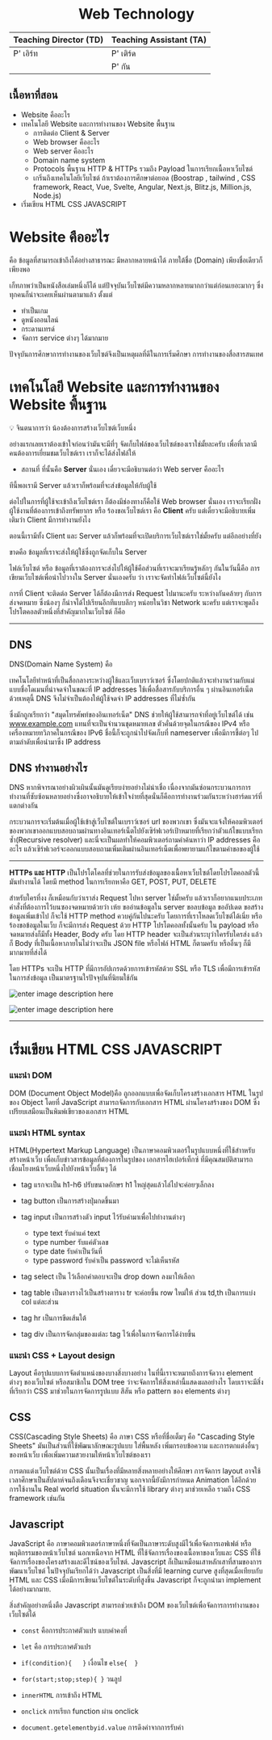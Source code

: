 <div align="center">
<h1>Web Technology</h1>
</div>

<div align="center">

|Teaching Director (TD) | Teaching Assistant (TA) |
|-------|------|
| P' เอิร์ท | P' เติร์ด |
| |  P' กัน |

</div>

## เนื้อหาที่สอน

- Website คืออะไร
- เทคโนโลยี Website และการทำงานของ Website พื้นฐาน
    - การติดต่อ Client & Server
    - Web browser คืออะไร
    - Web server คืออะไร
    - Domain name system
    - Protocols พื้นฐาน HTTP & HTTPs รวมถึง Payload ในการเรียกเนื้อหาเว็บไซต์
    - เกริ่นถึงเทคโนโลยีเว็บไซต์ ถ้าเราต้องการศึกษาต่อยอด (Boostrap ,  tailwind , CSS framework, React, Vue, Svelte, Angular, Next.js, Blitz.js, Million.js, Node.js)
- เริ่มเขียน HTML CSS JAVASCRIPT




# Website คืออะไร
คือ ข้อมูลที่สามารถเข้าถึงได้อย่างสาธารณะ มีหลากหลายหน้าได้ ภายใต้ชื่อ (Domain) เพียงชื่อเดียวก็เพียงพอ

เก็ทภาพว่าเป็นหนังสือเล่มหนึ่งก็ได้ แต่ปัจจุบันเว็บไซต์มีความหลากหลายมากกว่าแต่ก่อนเยอะมากๆ ซึ่งทุกคนก็น่าจะเคยเห็นผ่านตามาแล้ว ตั้งแต่

- ทำเป็นเกม
- ดูหนังออนไลน์
- กระดานเทรด์
- จัดการ service ต่างๆ ได้มากมาย

ปัจจุบันการศึกษาการทำงานของเว็บไซต์จึงเป็นเหตุผลที่ดีในการเริ่มศึกษา การทำงานของสื่อสารสนเทศ


# เทคโนโลยี Website และการทำงานของ Website พื้นฐาน

<aside>
💡 จินตนาการว่า น้องต้องการสร้างเว็บไซต์เว็บหนึ่ง

</aside>

อย่างแรกเลยเราต้องเข้าใจก่อนว่ามันจะมีที่ๆ จัดเก็บไฟล์ของเว็บไซต์ของเราใช่มั้ยละครับ เพื่อที่เวลามีคนต้องการเยี่ยมชมเว็บไซต์เรา เราก็จะได้ส่งไฟล์ให้

- สถานที่ ที่นั้นคือ **Server** นั่นเอง เดี๋ยวจะมีอธิบานต่อว่า Web server คืออะไร

ทีนี้พอเรามี Server แล้วเราก็พร้อมที่จะส่งข้อมูลให้กับผู้ใช้

ต่อไปในการที่ผู้ใช้จะเข้าถึงเว็บไซต์เรา ก็ต้องมีช่องทางก็คือใช้ Web browser นั่นเอง เราจะเรียกฝั่งผู้ใช้งานที่ต้องการเข้าถึงทรัพยากร หรือ ร้องขอเว็บไซต์เรา คือ **Client** ครับ แต่เดี๋ยวจะมีอธิบายเพิ่มเติมว่า Client มีการทำงานยังไง

ตอนนี้เรามีทั้ง Client และ Server แล้วก็พร้อมที่จะเปิดบริการเว็บไซต์เราใช่มั้ยครับ แต่อีกอย่างที่ยัง

ขาดคือ ข้อมูลที่เราจะส่งให้ผู้ใช้ซึ่งถูกจัดเก็บใน Server

ไฟล์เว็บไซต์ หรือ ข้อมูลที่เราต้องการจะส่งไปให้ผู้ใช้คือส่วนที่เราจะมาเรียนรู้หลักๆ กันในวันนี้คือ การเขียนเว็บไซต์เพื่อนำไปวางใน Server นั่นเองครับ ว่า เราจะจัดทำไฟล์เว็บไซต์นี้ยังไง

การที่ Client จะติดต่อ Server ได้ก็ต้องมีการส่ง Request ไปมานะครับ ระหว่างกันคล้ายๆ กับการส่งจดหมาย ซึ่งน้องๆ ก็น่าจได้ไปเรียนอีกทีแบบลึกๆ หน่อยในวิชา Network นะครับ แต่เราจะพูดถึงโปรโตคอลตัวหนึ่งที่สำคัญมากในเว็บไซต์ ก็คือ

---

## DNS

DNS(Domain Name System) คือ

เทคโนโลยีทำหน้าที่เป็นสื่อกลางระหว่างผู้ใช้และเว็บเบราว์เซอร์ ซึ่งโดยปกติแล้วจะทำงานร่วมกับแม่แบบชื่อโดเมนที่น่าจดจำในขณะที่ IP addresses ใช้เพื่อสื่อสารกับบริการอื่น ๆ ผ่านอินเทอร์เน็ต ด้วยเหตุนี้ DNS จึงไม่จำเป็นต้องให้ผู้ใช้จดจำ IP addresses ที่ไม่ซ้ำกัน

ซึ่งมักถูกเรียกว่า "สมุดโทรศัพท์ของอินเทอร์เน็ต" DNS ช่วยให้ผู้ใช้สามารถจำที่อยู่เว็บไซต์ได้ เช่น www.example.com แทนที่จะเป็นจำนวนชุดหมายเลข ตัวคั่นด้วยจุดในกรณีของ IPv4 หรือเครื่องหมายทวิภาคในกรณีของ IPv6 ชื่อนี้ก็จะถูกนำไปจัดเก็บที่ nameserver เพื่อมีการชี้ต่อๆ ไปตามลำดับเพื่อนำมาซึ่ง IP address

## DNS ทำงานอย่างไร

DNS หากพิจารณาอย่างผิวเผินนั้นมันดูเรียบง่ายอย่างไม่น่าเชื่อ เนื่องจากมันซ่อนกระบวนการการทำงานที่ซับซ้อนหลายอย่างซึ่งอาจอธิบายให้เข้าใจง่ายที่สุดนั่นก็คือการทำงานร่วมกันระหว่างฮาร์ดแวร์ที่แตกต่างกัน

กระบวนการจะเริ่มต้นเมื่อผู้ใช้เข้าสู่เว็บไซต์ในเบราว์เซอร์ url ของพวกเขา ซึ่งมันจะแจ้งให้คอมพิวเตอร์ของพวกเขาออกแบบสอบถามผ่านทางอินเทอร์เน็ตไปยังเซิร์ฟเวอร์เป้าหมายที่เรียกว่าตัวแก้ไขแบบเรียกซ้ำ(Recursive resolver) และนี่จะเป็นผลทำให้คอมพิวเตอร์ถามคำค้นหาว่า IP addresses คืออะไร แล้วเซิร์ฟเวอร์จะออกแบบสอบถามเพิ่มเติมผ่านอินเทอร์เน็ตเพื่อพยายามแก้ไขตามคำขอของผู้ใช้

---

**HTTPs และ HTTP** 
เป็นโปรโตโคลที่ช่วยในการรับส่งข้อมูลของเนื้อหาเว็บไซต์โดยโปรโตคอลตัวนี้มันทำงานได้ โดยมี method ในการเรียกหาคือ GET, POST, PUT, DELETE

สำหรับใครที่งง ก็เหมือนกับว่าเราส่ง Request ไปหา server ใช่มั้ยครับ แล้วเราก็อยากแนบประเภทคำสั่งที่ต้องการไว้บนซองจดหมายด้วยว่า เห้ย ขออ่านข้อมูลใน server ขอลบข้อมูล ขออัปเดต ขอสร้างข้อมูลเพิ่มเข้าไป ก็จะใช้ HTTP method ควบคู่กันไปนะครับ โดยการที่เราโหลดเว็บไซต์ได้เนี่ย หรือ ร้องขอข้อมูลในเว็บ ก็จะมีการส่ง Request ด้วย HTTP โปรโตคอลทั้งนั้นครับ ใน payload หรือจดหมายส่งก็มีทั้ง Header, Body ครับ โดย HTTP header จะเป็นส่วนระบุว่าใครรับใครส่ง แล้วก็ Body ที่เป็นเนื้อหาภายในไม่ว่าจะเป็น JSON file หรือไฟล์ HTML ก็ตามครับ หรืออื่นๆ ก็มีมากมายที่ส่งได้

โดย HTTPs จะเป็น HTTP ที่มีการอัปเกรดด้วยการเข้ารหัสด้วย SSL หรือ TLS เพื่อมีการเข้ารหัสในการส่งข้อมูล เป็นมาตรฐานใรปัจจุบันที่นิยมใช้กัน


![enter image description here](https://cdn.discordapp.com/attachments/962393643988164628/1033079733291855882/Untitled.png)



![enter image description here](https://cdn.discordapp.com/attachments/962393643988164628/1033079736768942080/Untitled_1.png)

---

# เริ่มเขียน HTML CSS JAVASCRIPT

### แนะนำ DOM

DOM (Document Object Model)คือ ถูกออกแบบเพื่อจัดเก็บโครงสร้างเอกสาร HTML ในรูปของ Object โดยที่ JavaScript สามารถจัดการกับเอกสาร HTML ผ่านโครงสร้างของ DOM
ซึ่งเปรียบเสมือนเป็นพิมพ์เขียวของเอกสาร HTML

### แนะนำ HTML syntax

HTML(Hypertext Markup Language) เป็นภาษาคอมพิวเตอร์ในรูปแบบหนึ่งที่ใช้สําาหรับสร้างหน้าเว็บ เพื่อเก็บข่าวสารข้อมูลที่ต้องการในรูปของ เอกสารไฮเปอร์เท็กซ์ ที่มีคุณสมบัติสามารถเชื่อมโยงหน้าเว็บหนึ่งไปยังหน้าเว็บอื่นๆ ได้

- tag แรกจะเป็น h1-h6 ปรับขนาดอักษร h1 ใหญ่สุดแล้วไล่ไปจะค่อยๆเล็กลง

- tag button เป็นการสร้างปุ่มกดขึ้นมา

- tag input เป็นการสร้างตัว input ไว้รับค่ามาเพื่อไปทำงานต่างๆ

    - type text รับค่าแค่ text
    - type number รับแค่ตัวเลข
    - type date รับค่าเป็นวันที่
    - type password รับค่าเป็น password จะไม่เห็นรหัส

- tag select เป็น ไว้เลือกคำตอบจะเป็น drop down ลงมาให้เลือก

- tag table เป็นตางรางไว้เป็นสร้างตาราง tr จะค่อยขึ้น row ใหม่ให้ ส่วน td,th เป็นการแบ่ง col แต่ละส่วน

- tag hr เป็นการขีดเส้นใต้

- tag div เป็นการจัดกลุ่มของแต่ละ tag ไว้เพื่อในการจัดการได้ง่ายขึ้น

### แนะนำ CSS + Layout design

Layout คือรุปแบบการจัดตำแหน่งของบางสิ่งบางอย่าง ในที่นี้เราจะหมายถึงการจัดวาง element ต่างๆ ของเว็บไซต์ หรือสมาชิกใน DOM tree ว่าจะจัดการให้สิ่งเหล่านี้แสดงผลอย่างไร โดบเราจะมีสิ่งที่เรียกว่า CSS มาช่วยในการจัดการรูปแบบ สีสัน หรือ pattern ของ elements ต่างๆ

## CSS

CSS(Cascading Style Sheets) คือ ภาษา CSS หรือที่ชื่อเต็มๆ คือ "Cascading Style Sheets" มันเป็นส่วนที่ใช้พัฒนาลักษณะรูปแบบ ใส่พื้นหลัง เพิ่มกรอบข้อความ และการตกแต่งอื่นๆ ของหน้าเว็บ เพื่อเพิ่มความสวยงามให้หน้าเว็บไซต์ของเรา

การตกแต่งเว็บไซต์ด้วย CSS นั้นเป็นเรื่องที่มีหลายสิ่งหลายอย่างให้ศึกษา การจัดการ layout อาจใช้เวลาศึกษาเป็นสัปดาห์จนถึงเดือนจึงจะเชี่ยวชาญ นอกจากนี้ยังมีการกำหนด Animation ได้อีกด้วย การใช้งานใน Real world situation นั้นจะมีการใช้ library ต่างๆ มาช่วยเหลือ รวมถึง CSS framework เช่นกัน

## Javascript

JavaScript คือ ภาษาคอมพิวเตอร์ภาษาหนึ่งที่จัดเป็นภาษาระดับสูงมีไว้เพื่อจัดการเอฟเฟต์ หรือพฤติกรรมของหน้าเว็บไซต์ นอกเหนือจาก HTML ที่ใช้จัดการเรื่องของเนื้อหาของเว็บและ CSS ที่ใช้จัดการเรื่องของโครงสร้างและดีไซน์ของเว็บไซต์. Javascript ก็เป็นเหมือนเสาหลักเสาที่สามของการพัฒนาเว็บไซต์ ในปัจจุบันเรียกได้ว่า Javascript เป็นสิ่งที่มี learning curve สูงที่สุดเมื่อเทียบกับ HTML และ CSS เมื่อมีการเขียนเว็บไซต์ในระดับที่สูงขึ้น Javascript ก็จะถูกนำมา implement ได้อย่างมากมาย.

สิ่งสำคัญอย่างหนึ่งตือ Javascript สามารถช่วยเข้าถึง DOM ของเว็บไซต์เพื่อจัดการการทำงานของเว็บไซต์ได้

- `const` คือการประกาศตัวแปร แบบค่าคงที่
- `let` คือ การประกาศตัวแปร
- `if(condition){   }`       เงื่อนไข
    `else{  }`

- `for(start;stop;step){ }`   วนลูป
- `innerHTML` การเข้าถึง HTML
- `onclick` การเรียก function ผ่าน onclick
- `document.getelementbyid.value` การดึงค่าจากการรับค่า
